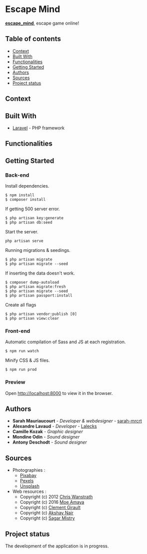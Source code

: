 # Escape Mind
**[escape_mind](https://escapemind.sarahmauriaucourt.fr/)**, escape game online!

## Table of contents
* [Context](#context)
* [Built With](#built-with)
* [Functionalities](#functionalities)
* [Getting Started](#getting-started)
* [Authors](#authors)
* [Sources](#sources)
* [Project status](#project-status)

## Context

## Built With

* [Laravel](https://laravel.com/) - PHP framework

## Functionalities

## Getting Started
### Back-end
Install dependencies.
```
$ npm install
$ composer install
```

If getting 500 server error.
```
$ php artisan key:generate
$ php artisan db:seed
```

Start the server.
```
php artisan serve
```

Running migrations & seedings.
```shell
$ php artisan migrate
$ php artisan migrate --seed
```

If inserting the data doesn't work.

```shell
$ composer dump-autoload 
$ php artisan migrate:fresh
$ php artisan migrate --seed
$ php artisan passport:install
```

Create all flags
```shell
$ php artisan vendor:publish [0]
$ php artisan view:clear
```

### Front-end
Automatic compilation of Sass and JS at each registration.
```shell
$ npm run watch
```

Minify CSS & JS files.
```shell
$ npm run prod
```

### Preview
Open [http://localhost:8000](http://localhost:8000) to view it in the browser.

## Authors

* **Sarah Mauriaucourt** - *Developer & webdesigner* - [sarah-mrcrt](https://github.com/sarah-mrcrt)
* **Alexandre Lavaud** - *Developer* - [Lalecks](https://github.com/Lalecks)
* **Camille Kozak** - *Graphic designer*
* **Mondine Odin** - *Sound designer* 
* **Antony Deschodt** - *Sound designer*

## Sources
* Photographies : 
    - [Pixabay](https://pixabay.com/)
    - [Pexels](https://www.pexels.com/)
    - [Unsplash](https://unsplash.com/)
* Web resources :
    - Copyright (c) 2012 [Chris Wanstrath](https://github.com/defunkt/jquery-pjax)
    - Copyright (c) 2016 [Moe Amaya](https://github.com/dixonandmoe/rellax)
    - Copyright (c) [Clement Girault](https://codepen.io/clementGir/pen/RQqvQx)
    - Copyright (c) [Akshay Nair](https://codepen.io/phenax/pen/Wrjgmx)
    - Copyright (c) [Sagar Mistry](https://codepen.io/sbmistry/pen/LYPZYMy)

## Project status
The development of the application is in progress.